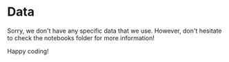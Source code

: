 # Data 

Sorry, we don't have any specific data that we use. However, don't hesitate to check the notebooks folder for more information!

Happy coding!